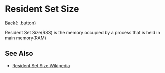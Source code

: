 # Resident Set Size

[Back](../index.md#computer-architecture){: .button}

Resident Set Size(RSS) is the memory occupied by a process that is held in main memory(RAM)

## See Also

- [Resident Set Size Wikipedia](https://en.wikipedia.org/wiki/Resident_set_size)
